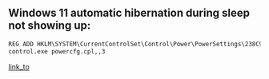 ## Windows 11 automatic hibernation during sleep not showing up:
  ```bat
  REG ADD HKLM\SYSTEM\CurrentControlSet\Control\Power\PowerSettings\238C9FA8-0AAD-41ED-83F4-97BE242C8F20\9d7815a6-7ee4-497e-8888-515a05f02364 /v Attributes /t REG_DWORD /d 2 /f
  control.exe powercfg.cpl,,3
  ```

  [link_to](https://www.reddit.com/r/thinkpad/comments/1d2blqd/windows_11_automatic_hibernation_during_sleep_by/)
